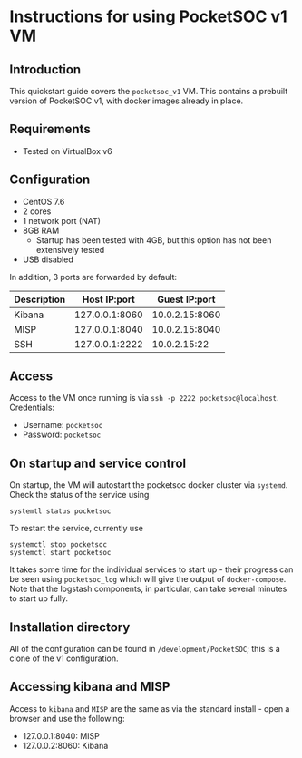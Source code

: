 # Instructions for using PocketSOC v1 VM

## Introduction

This quickstart guide covers the `pocketsoc_v1` VM. This contains a prebuilt version of PocketSOC v1, with docker images already in place.

## Requirements

- Tested on VirtualBox v6

## Configuration

- CentOS 7.6 
- 2 cores
- 1 network port (NAT)
- 8GB RAM
  - Startup has been tested with 4GB, but this option has not been extensively tested
- USB disabled

In addition, 3 ports are forwarded by default:

| Description | Host IP:port   | Guest IP:port   |
| ----------- | -------------- | -------------- |
| Kibana      | 127.0.0.1:8060 | 10.0.2.15:8060 |
| MISP        | 127.0.0.1:8040 | 10.0.2.15:8040 |
| SSH         | 127.0.0.1:2222 | 10.0.2.15:22   |

## Access

Access to the VM once running is via `ssh -p 2222 pocketsoc@localhost`. Credentials:
- Username: `pocketsoc`
- Password: `pocketsoc`

## On startup and service control

On startup, the VM will autostart the pocketsoc docker cluster via `systemd`. Check the status of the service using

```
systemtl status pocketsoc
```

To restart the service, currently use

```
systemctl stop pocketsoc
systemctl start pocketsoc
```

It takes some time for the individual services to start up - their progress can be seen using `pocketsoc_log` which will give the output of `docker-compose`. Note that the logstash components, in particular, can take several minutes to start up fully.

## Installation directory

All of the configuration can be found in `/development/PocketSOC`; this is a clone of the v1 configuration.

## Accessing kibana and MISP

Access to `kibana` and `MISP` are the same as via the standard install - open a browser and use the following:

- 127.0.0.1:8040: MISP
- 127.0.0.2:8060: Kibana


